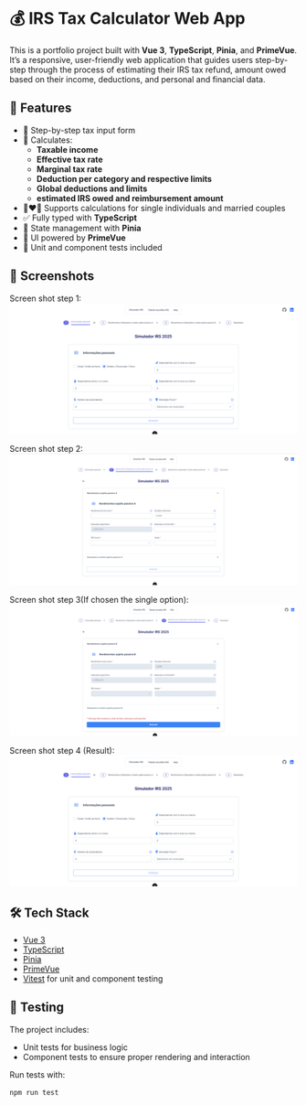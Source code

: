 # 💰 IRS Tax Calculator Web App

This is a portfolio project built with **Vue 3**, **TypeScript**, **Pinia**, and **PrimeVue**. It’s a responsive, user-friendly web application that guides users step-by-step through the process of estimating their IRS tax refund, amount owed based on their income, deductions, and personal and financial data.

## 🚀 Features

- 🧾 Step-by-step tax input form
- 🧮 Calculates:
  - **Taxable income**
  - **Effective tax rate**
  - **Marginal tax rate**
  - **Deduction per category and respective limits**
  - **Global deductions and limits**
  - **estimated IRS owed and reimbursement amount**
- 👩‍❤️‍👨 Supports calculations for single individuals and married couples
- ✅ Fully typed with **TypeScript**
- 🔐 State management with **Pinia**
- 💅 UI powered by **PrimeVue**
- 🧪 Unit and component tests included

## 📸 Screenshots

Screen shot step 1:
![Screen shot step 1](image.png)

Screen shot step 2:
![Screen shot step 2](image-1.png)

Screen shot step 3(If chosen the single option):
![Screen shot step 2](image-2.png)

Screen shot step 4 (Result):
![Screen shot step 1](image.png)

## 🛠️ Tech Stack

- [Vue 3](https://vuejs.org/)
- [TypeScript](https://www.typescriptlang.org/)
- [Pinia](https://pinia.vuejs.org/)
- [PrimeVue](https://www.primefaces.org/primevue/)
- [Vitest](https://vitest.dev/) for unit and component testing

## 🧪 Testing

The project includes:
- Unit tests for business logic
- Component tests to ensure proper rendering and interaction

Run tests with:

```bash
npm run test
